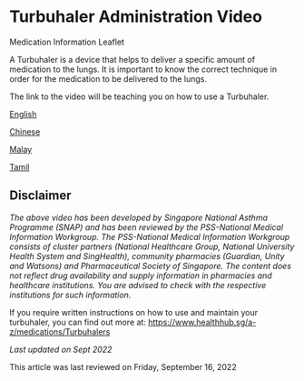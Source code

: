 # Turbuhaler Administration Video

Medication Information Leaflet

A Turbuhaler is a device that helps to deliver a specific amount of medication to the lungs. It is important to know the correct technique in order for the medication to be delivered to the lungs.

The link to the video will be teaching you on how to use a Turbuhaler.

[English](https://youtu.be/Hm3Xcv1QBPw)

[Chinese](https://youtu.be/lpPqqRcDdTs)

[Malay](https://youtu.be/zZRwlTg0x0o)

[Tamil](https://youtu.be/Gj49k3woqRA)

Disclaimer
----------

*The above video has been developed by Singapore National Asthma Programme (SNAP) and has been reviewed by the PSS-National Medical Information Workgroup. The PSS-National Medical Information Workgroup consists of cluster partners (National Healthcare Group, National University Health System and SingHealth), community pharmacies (Guardian, Unity and Watsons) and Pharmaceutical Society of Singapore. The content does not reflect drug availability and supply information in pharmacies and healthcare institutions. You are advised to check with the respective institutions for such information.*

If you require written instructions on how to use and maintain your turbuhaler, you can find out more at: <https://www.healthhub.sg/a-z/medications/Turbuhalers>

*Last updated on Sept 2022*

This article was last reviewed on
Friday, September 16, 2022